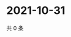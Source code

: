 # 2021-10-31

共 0 条

<!-- BEGIN WEIBO -->
<!-- 最后更新时间 Sun Oct 31 2021 15:13:28 GMT+0800 (China Standard Time) -->

<!-- END WEIBO -->
